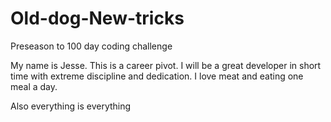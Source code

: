# Old-dog-New-tricks
Preseason to 100 day coding challenge

My name is Jesse. This is a career pivot. I will be a great developer in short time with extreme discipline and dedication.
I love meat and eating one meal a day. 

Also everything is everything
